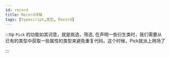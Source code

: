 ```yaml
---
id: record
title: Record详解
tags: [typescript,类型, Record]
---
```


:::tip
 `Pick` 的功能如其词意，就是挑选，筛选, 在声明一些衍生类时，我们需要从已有的类型中获取一些属性的类型来避免重复代码，这个时候，Pick就派上用场了

:::
